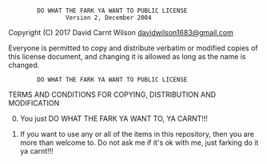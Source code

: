             DO WHAT THE FARK YA WANT TO PUBLIC LICENSE
                    Version 2, December 2004

 Copyright (C) 2017 David Carnt Wilson <davidwilson1683@gmail.com>

 Everyone is permitted to copy and distribute verbatim or modified
 copies of this license document, and changing it is allowed as long
 as the name is changed.

            DO WHAT THE FARK YA WANT TO PUBLIC LICENSE
   TERMS AND CONDITIONS FOR COPYING, DISTRIBUTION AND MODIFICATION

  0. You just DO WHAT THE FARK YA WANT TO, YA CARNT!!!

  1. If you want to use any or all of the items in this repository,
     then you are more than welcome to.
	 Do not ask me if it's ok with me, just farking do it ya carnt!!!